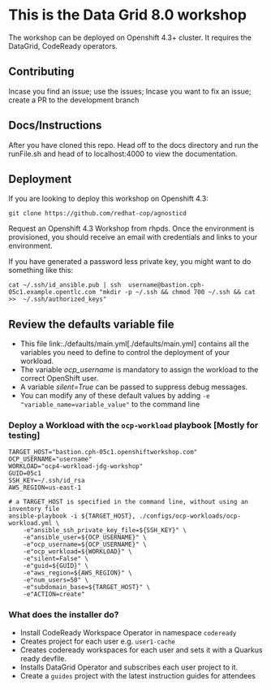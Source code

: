 # This is the Data Grid 8.0 workshop

The workshop can be deployed on Openshift 4.3+ cluster. 
It requires the DataGrid, CodeReady operators. 

## Contributing
Incase you find an issue; use the issues; 
Incase you want to fix an issue; create a PR to the development branch

## Docs/Instructions
After you have cloned this repo. Head off to the docs directory and run the runFile.sh and head of to localhost:4000 to view the documentation.

## Deployment
If you are looking to deploy this workshop on Openshift 4.3:

```
git clone https://github.com/redhat-cop/agnosticd
```

Request an Openshift 4.3 Workshop from rhpds. Once the environment is provisioned, you should receive an email with credentials and links to your environment.

If you have generated a password less private key, you might want to do something like this:

```
cat ~/.ssh/id_ansible.pub | ssh  username@bastion.cph-05c1.example.opentlc.com "mkdir -p ~/.ssh && chmod 700 ~/.ssh && cat >>  ~/.ssh/authorized_keys"
```

## Review the defaults variable file

* This file link:./defaults/main.yml[./defaults/main.yml] contains all the variables you need to define to control the deployment of your workload.
* The variable *ocp_username* is mandatory to assign the workload to the correct OpenShift user.
* A variable *silent=True* can be passed to suppress debug messages.
* You can modify any of these default values by adding `-e "variable_name=variable_value"` to the command line

### Deploy a Workload with the `ocp-workload` playbook [Mostly for testing]

```
TARGET_HOST="bastion.cph-05c1.openshiftworkshop.com"
OCP_USERNAME="username"
WORKLOAD="ocp4-workload-jdg-workshop"
GUID=05c1
SSH_KEY=~/.ssh/id_rsa
AWS_REGION=us-east-1

# a TARGET_HOST is specified in the command line, without using an inventory file
ansible-playbook -i ${TARGET_HOST}, ./configs/ocp-workloads/ocp-workload.yml \
    -e"ansible_ssh_private_key_file=${SSH_KEY}" \
    -e"ansible_user=${OCP_USERNAME}" \
    -e"ocp_username=${OCP_USERNAME}" \
    -e"ocp_workload=${WORKLOAD}" \
    -e"silent=False" \
    -e"guid=${GUID}" \
    -e"aws_region=${AWS_REGION}" \
    -e"num_users=50" \
    -e"subdomain_base=${TARGET_HOST}" \
    -e"ACTION=create"

```

### What does the installer do? 
- Install CodeReady Workspace Operator in namespace `codeready`
- Creates project for each user e.g. `user1-cache`
- Creates codeready workspaces for each user and sets it with a Quarkus ready devfile.
- Installs DataGrid Operator and subscribes each user project to it. 
- Create a `guides` project with the latest instruction guides for attendees
